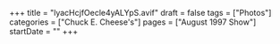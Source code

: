+++
title = "lyacHcjfOecle4yALYpS.avif"
draft = false
tags = ["Photos"]
categories = ["Chuck E. Cheese's"]
pages = ["August 1997 Show"]
startDate = ""
+++
